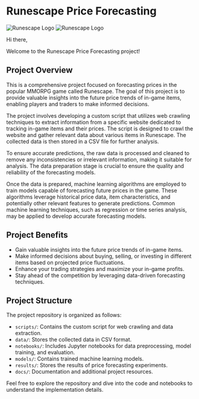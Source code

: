 # Runescape Price Forecasting 

![Runescape Logo](https://www.runescape.com/img/rsp777/social-share-fb.jpg?1)
![Runescape Logo](https://repository-images.githubusercontent.com/158813644/a9223500-6bfd-11e9-9288-15d5c662f2f1)

Hi there,

Welcome to the Runescape Price Forecasting project!

## Project Overview

This is a comprehensive project focused on forecasting prices in the popular MMORPG game called Runescape. The goal of this project is to provide valuable insights into the future price trends of in-game items, enabling players and traders to make informed decisions.

The project involves developing a custom script that utilizes web crawling techniques to extract information from a specific website dedicated to tracking in-game items and their prices. The script is designed to crawl the website and gather relevant data about various items in Runescape. The collected data is then stored in a CSV file for further analysis.

To ensure accurate predictions, the raw data is processed and cleaned to remove any inconsistencies or irrelevant information, making it suitable for analysis. The data preparation stage is crucial to ensure the quality and reliability of the forecasting models.

Once the data is prepared, machine learning algorithms are employed to train models capable of forecasting future prices in the game. These algorithms leverage historical price data, item characteristics, and potentially other relevant features to generate predictions. Common machine learning techniques, such as regression or time series analysis, may be applied to develop accurate forecasting models.

## Project Benefits

- Gain valuable insights into the future price trends of in-game items.
- Make informed decisions about buying, selling, or investing in different items based on projected price fluctuations.
- Enhance your trading strategies and maximize your in-game profits.
- Stay ahead of the competition by leveraging data-driven forecasting techniques.

## Project Structure

The project repository is organized as follows:

- `scripts/`: Contains the custom script for web crawling and data extraction.
- `data/`: Stores the collected data in CSV format.
- `notebooks/`: Includes Jupyter notebooks for data preprocessing, model training, and evaluation.
- `models/`: Contains trained machine learning models.
- `results/`: Stores the results of price forecasting experiments.
- `docs/`: Documentation and additional project resources.

Feel free to explore the repository and dive into the code and notebooks to understand the implementation details.
